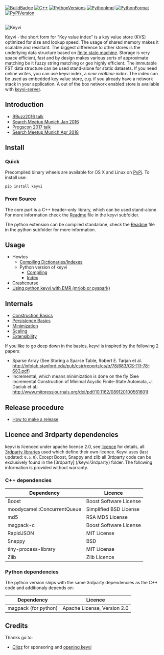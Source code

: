 ##
[![BuildBadge](https://github.com/KeyviDev/keyvi/workflows/Build%20keyvi/badge.svg)](https://github.com/KeyviDev/keyvi/actions)
[![C++](https://img.shields.io/badge/C%2B%2B-11-blue.svg)](/keyvi/README.md)
[![PythonVersions](https://img.shields.io/pypi/pyversions/keyvi.svg)](https://pypi.python.org/pypi/keyvi/)
[![PythonImpl](https://img.shields.io/pypi/implementation/keyvi.svg)](https://pypi.python.org/pypi/keyvi/)
[![PythonFormat](https://img.shields.io/pypi/format/keyvi.svg)](https://pypi.python.org/pypi/keyvi/)
[![PyPIVersion](https://img.shields.io/pypi/v/keyvi.svg)](https://pypi.python.org/pypi/keyvi/)

##
![Keyvi](/doc/images/keyvi-small.png)

Keyvi - the short form for "Key value index" is a key value store (KVS) optimized for size and lookup speed. The usage of shared memory makes it scalable and resistant. The biggest difference to other stores is the underlying data structure based on [finite state machine](https://en.wikipedia.org/wiki/Finite-state_machine). Storage is very space efficient, fast and by design makes various sorts of approximate matching be it fuzzy string matching or geo highly efficient. The immutable FST data structure can be used stand-alone for static datasets. If you need online writes, you can use keyvi index, a _near realtime index_. The index can be used as embedded key value store, e.g. if you already have a network stack in your application. A out of the box network enabled store is available with [keyvi-server](https://github.com/KeyviDev/keyvi-server).

## Introduction

  * [BBuzz2016 talk](https://www.youtube.com/watch?v=GBjisdmHe4g)
  * [Search Meetup Munich Jan 2016](http://www.slideshare.net/HendrikMuhs/keyvi-the-key-value-index-cliqz)
  * [Progscon 2017 talk](https://www.infoq.com/presentations/keyvi)
  * [Search Meetup Munich Apr 2018](https://cdn.jsdelivr.net/gh/KeyviDev/keyvi/doc/presentations/searchmuc_apr_2018/keyvi-presentation-search-meetup-2018.svg#1_0)

## Install

### Quick

Precompiled binary wheels are available for OS X and Linux on [PyPi](https://pypi.python.org/pypi/keyvi). To install use:

    pip install keyvi

### From Source

The core part is a C++ header-only library, which can be used stand-alone. For more information check the [Readme](/keyvi/README.md) file in the keyvi subfolder.

The python extension can be compiled standalone, check the [Readme](/python/README.md) file in the python subfolder for more information.


## Usage

  * Howtos
    * [Compiling Dictionaries/Indexes](/doc/usage/Building%20keyvi%20dictionaries.md)
    * Python version of keyvi
      * [Compiling](/doc/usage/Building%20keyvi%20dictionaries%20with%20python.md)
      * [Index](/doc/usage/Keyvi%20Index%20with%20python.md)
  * [Crashcourse](/doc/usage/Crashcourse.md)
  * [Using python keyvi with EMR (mrjob or pyspark)](/doc/usage/Using%20pykeyvi%20in%20EMR.md)  

## Internals
  
  * [Construction Basics](/doc/algorithm/Construction-Basics.md)
  * [Persistence Basics](/doc/algorithm/Persistence-Basics.md)
  * [Minimization](/doc/algorithm/Minimization.md)
  * [Scaling](/doc/algorithm/Scaling.md)
  * [Extensibility](/doc/algorithm/Extensibility.md)

If you like to go deep down in the basics, keyvi is inspired by the following 2 papers:

  * Sparse Array (See Storing a Sparse Table, Robert E. Tarjan et al. http://infolab.stanford.edu/pub/cstr/reports/cs/tr/78/683/CS-TR-78-683.pdf)
  * Incremental, which means minimization is done on the fly (See Incremental Construction of Minimal Acyclic Finite-State Automata, J. Daciuk et al.: http://www.mitpressjournals.org/doi/pdf/10.1162/089120100561601)

## Release procedure
  * [How to make a release](doc/RELEASE_PROCESS.md)
  
## Licence and 3rdparty dependencies

keyvi is licenced under apache license 2.0, see [licence](LICENSE) for details, all [3rdparty libraries](/keyvi/3rdparty) used which define their own licence. Keyvi uses (last updated: `0.5.0`). Except Boost, Snappy and zlib all
3rdparty code can be exclusively found in the [3rdparty] (/keyvi/3rdparty) folder. The following information is provided without warranty.

### C++ dependencies

| Dependency                  | Licence                 |
| --------------------------- | ----------------------- |
| Boost                       | Boost Software License  |
| moodycamel::ConcurrentQueue | Simplified BSD License  |
| md5                         | RSA MD5 License         |
| msgpack-c                   | Boost Software License  |
| RapidJSON                   | MIT License             |
| Snappy                      | BSD                     |
| tiny-process-library        | MIT License             |
| Zlib                        | Zlib Licence            |


### Python dependencies

The python version ships with the same 3rdparty dependencies as the C++ code and additionaly depends on:

| Dependency                  | Licence                      |
| --------------------------- | ---------------------------- |
| msgpack (for python)        | Apache License, Version 2.0  |


## Credits

Thanks go to:

 - [Cliqz](https://cliqz.com/) for sponsoring and [opening keyvi](https://cliqz.com/en/magazine/cliqzs-major-open-source-contribution-keyvi-key-value-index)
